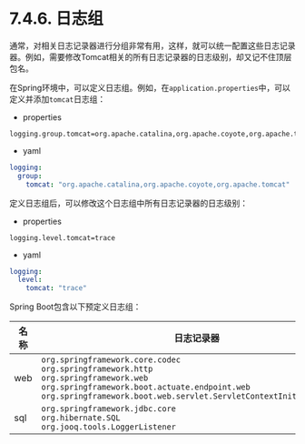 # 7.4.6. 日志组

通常，对相关日志记录器进行分组非常有用，这样，就可以统一配置这些日志记录器。例如，需要修改Tomcat相关的所有日志记录器的日志级别，却又记不住顶层包名。

在Spring环境中，可以定义日志组。例如，在`application.properties`中，可以定义并添加`tomcat`日志组：

+ properties

```properties
logging.group.tomcat=org.apache.catalina,org.apache.coyote,org.apache.tomcat
```

+ yaml

```yaml
logging:
  group:
    tomcat: "org.apache.catalina,org.apache.coyote,org.apache.tomcat"
```

定义日志组后，可以修改这个日志组中所有日志记录器的日志级别：

+ properties

```properties
logging.level.tomcat=trace
```

+ yaml

```yaml
logging:
  level:
    tomcat: "trace"
```

Spring Boot包含以下预定义日志组：

| 名称  | 日志记录器                                                                                                                                                                                                                   |
|-----|-------------------------------------------------------------------------------------------------------------------------------------------------------------------------------------------------------------------------|
| web | `org.springframework.core.codec`<br>`org.springframework.http`<br>`org.springframework.web`<br>`org.springframework.boot.actuate.endpoint.web`<br>`org.springframework.boot.web.servlet.ServletContextInitializerBeans` |
| sql | `org.springframework.jdbc.core`<br>`org.hibernate.SQL`<br>`org.jooq.tools.LoggerListener`                                                                                                                               |
